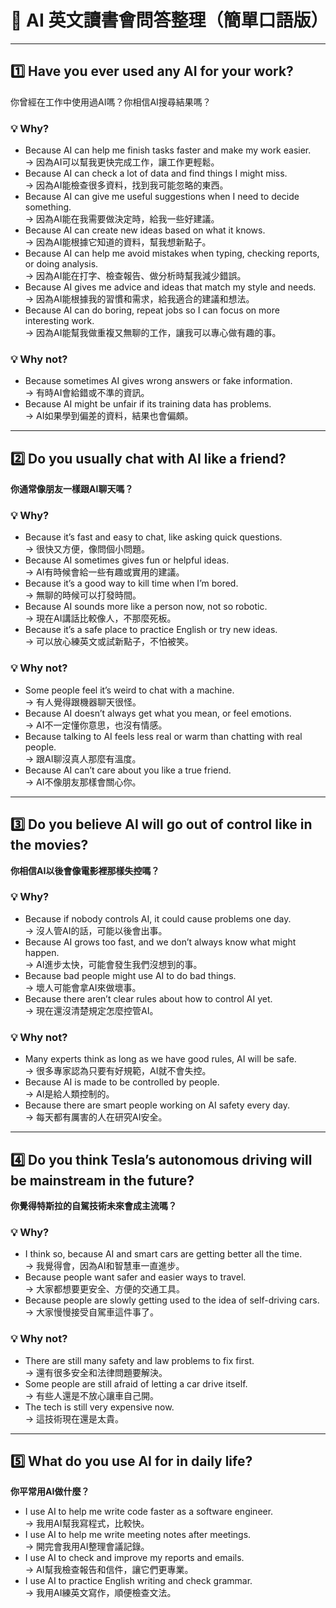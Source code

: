 # 📖 AI 英文讀書會問答整理（簡單口語版）

---

## 1️⃣ Have you ever used any AI for your work?
你曾經在工作中使用過AI嗎？你相信AI搜尋結果嗎？

### 💡 Why?
- Because AI can help me finish tasks faster and make my work easier.  
  → 因為AI可以幫我更快完成工作，讓工作更輕鬆。
- Because AI can check a lot of data and find things I might miss.  
  → 因為AI能檢查很多資料，找到我可能忽略的東西。
- Because AI can give me useful suggestions when I need to decide something.  
  → 因為AI能在我需要做決定時，給我一些好建議。
- Because AI can create new ideas based on what it knows.  
  → 因為AI能根據它知道的資料，幫我想新點子。
- Because AI can help me avoid mistakes when typing, checking reports, or doing analysis.  
  → 因為AI能在打字、檢查報告、做分析時幫我減少錯誤。
- Because AI gives me advice and ideas that match my style and needs.  
  → 因為AI能根據我的習慣和需求，給我適合的建議和想法。
- Because AI can do boring, repeat jobs so I can focus on more interesting work.  
  → 因為AI能幫我做重複又無聊的工作，讓我可以專心做有趣的事。

### 💡 Why not?
- Because sometimes AI gives wrong answers or fake information.  
  → 有時AI會給錯或不準的資訊。
- Because AI might be unfair if its training data has problems.  
  → AI如果學到偏差的資料，結果也會偏頗。

---

## 2️⃣ Do you usually chat with AI like a friend?
**你通常像朋友一樣跟AI聊天嗎？**

### 💡 Why?
- Because it’s fast and easy to chat, like asking quick questions.  
  → 很快又方便，像問個小問題。
- Because AI sometimes gives fun or helpful ideas.  
  → AI有時候會給一些有趣或實用的建議。
- Because it’s a good way to kill time when I’m bored.  
  → 無聊的時候可以打發時間。
- Because AI sounds more like a person now, not so robotic.  
  → 現在AI講話比較像人，不那麼死板。
- Because it’s a safe place to practice English or try new ideas.  
  → 可以放心練英文或試新點子，不怕被笑。

### 💡 Why not?
- Some people feel it’s weird to chat with a machine.  
  → 有人覺得跟機器聊天很怪。
- Because AI doesn’t always get what you mean, or feel emotions.  
  → AI不一定懂你意思，也沒有情感。
- Because talking to AI feels less real or warm than chatting with real people.  
  → 跟AI聊沒真人那麼有溫度。
- Because AI can’t care about you like a true friend.  
  → AI不像朋友那樣會關心你。

---

## 3️⃣ Do you believe AI will go out of control like in the movies?
**你相信AI以後會像電影裡那樣失控嗎？**

### 💡 Why?
- Because if nobody controls AI, it could cause problems one day.  
  → 沒人管AI的話，可能以後會出事。
- Because AI grows too fast, and we don’t always know what might happen.  
  → AI進步太快，可能會發生我們沒想到的事。
- Because bad people might use AI to do bad things.  
  → 壞人可能會拿AI來做壞事。
- Because there aren’t clear rules about how to control AI yet.  
  → 現在還沒清楚規定怎麼控管AI。

### 💡 Why not?
- Many experts think as long as we have good rules, AI will be safe.  
  → 很多專家認為只要有好規範，AI就不會失控。
- Because AI is made to be controlled by people.  
  → AI是給人類控制的。
- Because there are smart people working on AI safety every day.  
  → 每天都有厲害的人在研究AI安全。

---

## 4️⃣ Do you think Tesla’s autonomous driving will be mainstream in the future?
**你覺得特斯拉的自駕技術未來會成主流嗎？**

### 💡 Why?
- I think so, because AI and smart cars are getting better all the time.  
  → 我覺得會，因為AI和智慧車一直進步。
- Because people want safer and easier ways to travel.  
  → 大家都想要更安全、方便的交通工具。
- Because people are slowly getting used to the idea of self-driving cars.  
  → 大家慢慢接受自駕車這件事了。

### 💡 Why not?
- There are still many safety and law problems to fix first.  
  → 還有很多安全和法律問題要解決。
- Some people are still afraid of letting a car drive itself.  
  → 有些人還是不放心讓車自己開。
- The tech is still very expensive now.  
  → 這技術現在還是太貴。

---

## 5️⃣ What do you use AI for in daily life?
**你平常用AI做什麼？**

- I use AI to help me write code faster as a software engineer.  
  → 我用AI幫我寫程式，比較快。
- I use AI to help me write meeting notes after meetings.  
  → 開完會我用AI整理會議記錄。
- I use AI to check and improve my reports and emails.  
  → AI幫我檢查報告和信件，讓它們更專業。
- I use AI to practice English writing and check grammar.  
  → 我用AI練英文寫作，順便檢查文法。